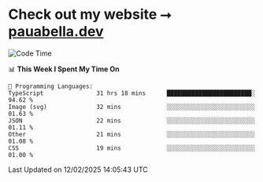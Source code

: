 # Check out my website ⭢ [pauabella.dev](https://pauabella.dev)

<!--START_SECTION:waka-->
![Code Time](http://img.shields.io/badge/Code%20Time-4%2C075%20hrs%2042%20mins-blue)

📊 **This Week I Spent My Time On** 

```text
💬 Programming Languages: 
TypeScript               31 hrs 18 mins      ████████████████████████░   94.62 % 
Image (svg)              32 mins             ░░░░░░░░░░░░░░░░░░░░░░░░░   01.63 % 
JSON                     22 mins             ░░░░░░░░░░░░░░░░░░░░░░░░░   01.11 % 
Other                    21 mins             ░░░░░░░░░░░░░░░░░░░░░░░░░   01.08 % 
CSS                      19 mins             ░░░░░░░░░░░░░░░░░░░░░░░░░   01.00 % 
```


 Last Updated on 12/02/2025 14:05:43 UTC
<!--END_SECTION:waka-->
